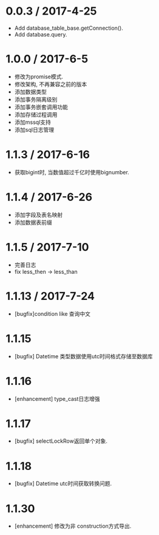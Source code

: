 
0.0.3 / 2017-4-25
==================
  - Add database_table_base.getConnection().
  - Add database.query.

1.0.0 / 2017-6-5
==================
  - 修改为promise模式.
  - 修改架构, 不再兼容之前的版本
  - 添加数据类型
  - 添加事务隔离级别
  - 添加事务嵌套调用功能
  - 添加存储过程调用
  - 添加mssql支持
  - 添加sql日志管理

1.1.3 / 2017-6-16
==================
  - 获取bigint时, 当数值超过千亿时使用bignumber.

1.1.4 / 2017-6-26
==================
  - 添加字段及表名映射
  - 添加数据表前缀

1.1.5 / 2017-7-10
==================
  - 完善日志
  - fix less_then -> less_than

1.1.13 / 2017-7-24
==================
  - [bugfix]condition like 查询中文

1.1.15
==================
  - [bugfix] Datetime 类型数据使用utc时间格式存储至数据库

1.1.16
==================
  - [enhancement] type_cast日志增强

1.1.17
==================
  - [bugfix] selectLockRow返回单个对象.

1.1.18
==================
  - [bugfix] Datetime utc时间获取转换问题.

1.1.30
==================
  - [enhancement] 修改为非 construction方式导出.
